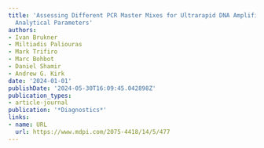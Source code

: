 ```yaml
---
title: 'Assessing Different PCR Master Mixes for Ultrarapid DNA Amplification: Important
  Analytical Parameters'
authors:
- Ivan Brukner
- Miltiadis Paliouras
- Mark Trifiro
- Marc Bohbot
- Daniel Shamir
- Andrew G. Kirk
date: '2024-01-01'
publishDate: '2024-05-30T16:09:45.042898Z'
publication_types:
- article-journal
publication: '*Diagnostics*'
links:
- name: URL
  url: https://www.mdpi.com/2075-4418/14/5/477
---
```

